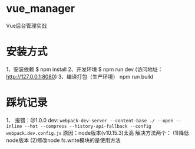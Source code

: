 # vue_manager
Vue后台管理实战

# 安装方式
1、安装依赖
$ npm install
2、开发环境
$ npm run dev
(访问地址：http://127.0.0.1:8080)
3、编译打包（生产环境）
npm run build

# 踩坑记录
1、
报错：@1.0.0 dev: `webpack-dev-server --content-base ./ --open --inline --hot --compress --history-api-fallback --config webpack.dev.config.js`
原因：node版本(v10.15.3)太高
解决方法两个：
(1)降低node版本
(2)修改node fs.write模块的是使用方法